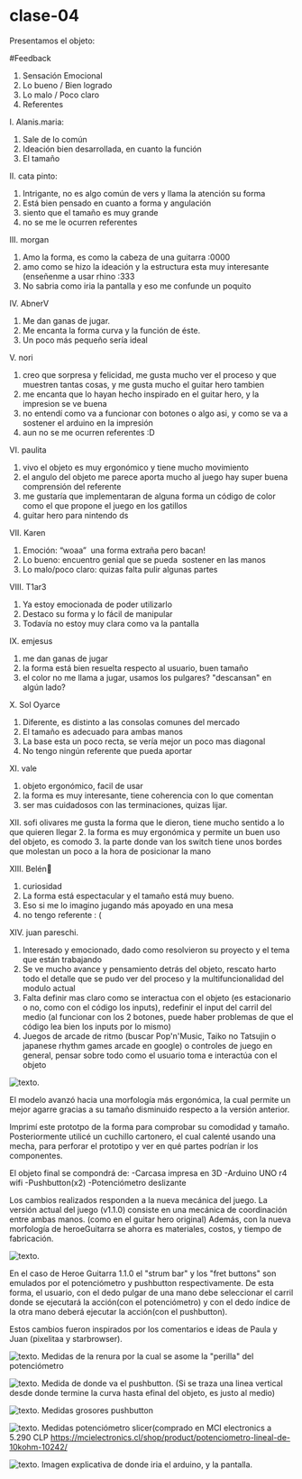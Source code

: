 # clase-04

Presentamos el objeto:

#Feedback


1. Sensación Emocional
2. Lo bueno / Bien logrado
3. Lo malo / Poco claro
4. Referentes


I. Alanis.maria:
1. Sale de lo común
2. Ideación bien desarrollada, en cuanto la función
3. El tamaño


II. cata pinto:
1. Intrigante, no es algo común de vers y llama la atención su forma
2. Está bien pensado en cuanto a forma y angulación
3. siento que el tamaño es muy grande
4. no se me le ocurren referentes


III. morgan
1. Amo la forma, es como la cabeza de una guitarra :0000
2. amo como se hizo la ideación y la estructura esta muy interesante (enseñenme a usar rhino :333
3. No sabria como iria la pantalla y eso me confunde un poquito


IV. AbnerV
1. Me dan ganas de jugar.
2. Me encanta la forma curva  y la función de éste. 
3. Un poco más pequeño sería ideal


V. nori
1. creo que sorpresa y felicidad, me gusta mucho ver el proceso y que muestren tantas cosas, y me gusta mucho el guitar hero tambien 
2. me encanta que lo hayan hecho inspirado en el guitar hero, y la impresion se ve buena
3. no entendí como va a funcionar con botones o algo asi, y como se va a sostener el arduino en la impresión
4. aun no se me ocurren referentes :D


VI. paulita
1. vivo el objeto es muy ergonómico y tiene mucho movimiento 
2. el angulo del objeto me parece aporta mucho al juego hay super buena comprensión del referente 
3. me gustaría que implementaran de alguna forma un código de color como el que propone el juego en los gatillos
4. guitar hero para nintendo ds


VII. Karen
1. Emoción: “woaa”  una forma extraña pero bacan!
2. Lo bueno: encuentro genial que se pueda  sostener en las manos
3. Lo malo/poco claro: quizas falta pulir algunas partes 


VIII. T1ar3
1. Ya estoy emocionada de poder utilizarlo 
2. Destaco su forma y lo fácil de manipular 
3. Todavía no estoy muy clara como va la pantalla


IX. emjesus
1. me dan ganas de jugar
2. la forma está bien resuelta respecto al usuario, buen tamaño
3.  el color no me llama a jugar, usamos los pulgares? "descansan" en algún lado?


X. Sol Oyarce
1. Diferente, es distinto a las consolas comunes del mercado
2. El tamaño es adecuado para ambas manos 
3. La base esta un poco recta, se vería mejor un poco mas diagonal 
4. No tengo ningún referente que pueda aportar


XI. vale
1. objeto ergonómico, facil de usar
2. la forma es muy interesante, tiene coherencia con lo que comentan
3. ser mas cuidadosos con las terminaciones, quizas lijar.


XII. sofi olivares
me gusta la forma que le dieron, tiene mucho sentido a lo que quieren llegar
2. la forma es muy ergonómica y permite un buen uso del objeto, es comodo
3. la parte donde van los switch tiene unos bordes que molestan un poco a la hora de posicionar la mano


XIII. Belén🪼 
1. curiosidad
2. La forma está espectacular y el tamaño está muy bueno.
3. Eso si me lo imagino jugando más apoyado en una mesa
4. no tengo referente : (


XIV. juan pareschi. 
1. Interesado y emocionado, dado como resolvieron su proyecto y el tema que están trabajando
2. Se ve mucho avance y pensamiento detrás del objeto, rescato harto todo el detalle que se pudo ver del proceso y la multifuncionalidad del modulo actual
3. Falta definir mas claro como se interactua con el objeto (es estacionario o no, como  con el código los inputs), redefinir el input del carril del medio (al funcionar con los 2 botones, puede haber problemas de que el código lea bien los inputs por lo mismo)
4. Juegos de arcade de ritmo (buscar Pop'n'Music, Taiko no Tatsujin o japanese rhythm games arcade en google) o controles de juego en general, pensar sobre todo como el usuario toma e interactúa con el objeto


![texto](./procesoHG-v2.png).

El modelo avanzó hacia una morfología más ergonómica, la cual permite un mejor agarre gracias a su tamaño disminuido respecto a la versión anterior.

Imprimí este prototpo de la forma para comprobar su comodidad y tamaño. Posteriormente utilicé un cuchillo cartonero, el cual calenté usando una mecha, para perforar el prototipo y ver en qué partes podrían ir los componentes. 

El objeto final se compondrá de:
-Carcasa impresa en 3D
-Arduino UNO r4 wifi
-Pushbutton(x2)
-Potenciómetro deslizante

Los cambios realizados responden a la nueva mecánica del juego. La versión actual del juego (v1.1.0) consiste en una mecánica de coordinación entre ambas manos. (como en el guitar hero original) Además, con la nueva morfología de heroeGuitarra se ahorra es materiales, costos, y tiempo de fabricación.

![texto](./croquisHG-5.jpeg).

En el caso de Heroe Guitarra 1.1.0 el "strum bar" y los "fret buttons" son emulados por el potenciómetro y pushbutton respectivamente. De esta forma, el usuario, con el dedo pulgar de una mano debe seleccionar el carril donde se ejecutará la acción(con el potenciómetro) y con el dedo índice de la otra mano deberá ejecutar la acción(con el pushbutton). 

Estos cambios fueron inspirados por los comentarios e ideas de Paula y Juan (pixelitaa y starbrowser).

![texto](./HGmedida1).
Medidas de la renura por la cual se asome la "perilla" del potenciómetro


![texto](./HGmedida2).
Medida de donde va el pushbutton. (Si se traza una linea vertical desde donde termine la curva hasta efinal del objeto, es justo al medio)


![texto](./HGmedida3).
Medidas grosores pushbutton


![texto](./HGmedida4).
Medidas potenciómetro slicer(comprado en MCI electronics a 5.290 CLP
https://mcielectronics.cl/shop/product/potenciometro-lineal-de-10kohm-10242/


![texto](./HGmedida5).
Imagen explicativa de donde iria el arduino, y la pantalla.
